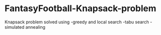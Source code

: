 # FantasyFootball-Knapsack-problem

Knapsack problem solved using
-greedy and local search
-tabu search
-simulated annealing
